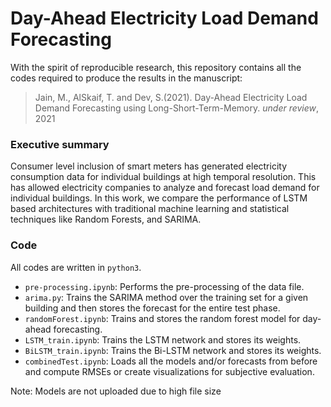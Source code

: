 # Day-Ahead Electricity Load Demand Forecasting

With the spirit of reproducible research, this repository contains all the codes required to produce the results in the manuscript:

> Jain, M., AlSkaif, T. and Dev, S.(2021). Day-Ahead Electricity Load Demand Forecasting using Long-Short-Term-Memory. *under review*, 2021

### Executive summary
Consumer level inclusion of smart meters has generated electricity consumption data for individual buildings at high temporal resolution. This has allowed electricity companies to analyze and forecast load demand for individual buildings. In this work, we compare the performance of LSTM based architectures with traditional machine learning and statistical techniques like Random Forests, and SARIMA.

### Code
All codes are written in `python3`.
+ `pre-processing.ipynb`: Performs the pre-processing of the data file. 
+ `arima.py`: Trains the SARIMA method over the training set for a given building and then stores the forecast for the entire test phase. 
+ `randomForest.ipynb`: Trains and stores the random forest model for day-ahead forecasting.
+ `LSTM_train.ipynb`: Trains the LSTM network and stores its weights.
+ `BiLSTM_train.ipynb`: Trains the Bi-LSTM network and stores its weights.
+ `combinedTest.ipynb`: Loads all the models and/or forecasts from before and compute RMSEs or create visualizations for subjective evaluation.

Note: Models are not uploaded due to high file size

